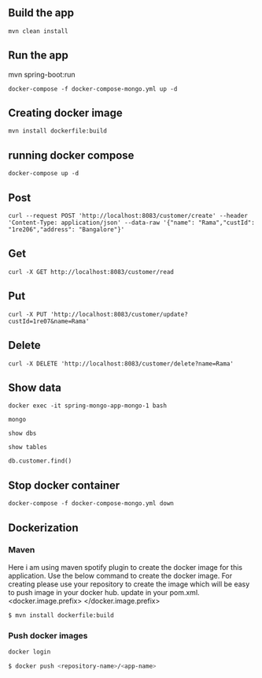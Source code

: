 ## Build the app

``` 
mvn clean install
```

## Run the app
mvn spring-boot:run 
``` 
docker-compose -f docker-compose-mongo.yml up -d

```
## Creating docker image

```
mvn install dockerfile:build

```
## running docker compose

``` 
docker-compose up -d

```


## Post

``` 
curl --request POST 'http://localhost:8083/customer/create' --header 'Content-Type: application/json' --data-raw '{"name": "Rama","custId": "1re206","address": "Bangalore"}'
```

## Get 

``` 
curl -X GET http://localhost:8083/customer/read 
```

## Put

``` 
curl -X PUT 'http://localhost:8083/customer/update?custId=1re07&name=Rama' 
```

## Delete

```
curl -X DELETE 'http://localhost:8083/customer/delete?name=Rama' 
```




## Show data

```
docker exec -it spring-mongo-app-mongo-1 bash

mongo

show dbs

show tables

db.customer.find()

```

## Stop docker container
    docker-compose -f docker-compose-mongo.yml down

## Dockerization

### Maven 
Here i am using maven spotify plugin to create the docker image for this application.
Use the below command to create the docker image.
For creating please use your repository to create the image which will be easy to push image in your docker hub.
update in your pom.xml.
<docker.image.prefix> <your repo name> </docker.image.prefix>

```bash
$ mvn install dockerfile:build
```

### Push docker images

```bash
docker login

$ docker push <repository-name>/<app-name>

```

